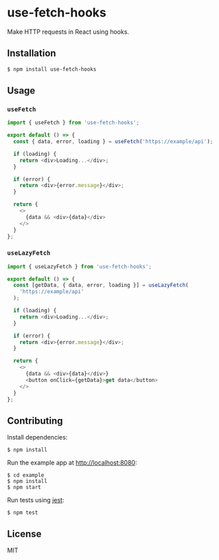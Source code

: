 # use-fetch-hooks

Make HTTP requests in React using hooks.

## Installation

```sh
$ npm install use-fetch-hooks
```

## Usage

### `useFetch`

```js
import { useFetch } from 'use-fetch-hooks';

export default () => {
  const { data, error, loading } = useFetch('https://example/api');

  if (loading) {
    return <div>Loading...</div>;
  }

  if (error) {
    return <div>{error.message}</div>;
  }

  return {
    <>
      {data && <div>{data}</div>
    </>
  }
};
```

### `useLazyFetch`

```js
import { useLazyFetch } from 'use-fetch-hooks';

export default () => {
  const [getData, { data, error, loading }] = useLazyFetch(
    'https://example/api'
  );

  if (loading) {
    return <div>Loading...</div>;
  }

  if (error) {
    return <div>{error.message}</div>;
  }

  return {
    <>
      {data && <div>{data}</div>}
      <button onClick={getData}>get data</button>
    </>
  }
};
```

## Contributing

Install dependencies:

```
$ npm install
```

Run the example app at [http://localhost:8080](http://localhost:8080):

```
$ cd example
$ npm install
$ npm start
```

Run tests using [jest](https://github.com/facebook/jest):

```
$ npm test
```

## License

MIT
